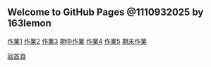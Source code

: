 ## Welcome to GitHub Pages @1110932025 by 163lemon
[作業1](https://163lemon.github.io/1110932025/45.html)
[作業2](https://163lemon.github.io/1110932025/99)
[作業3](https://163lemon.github.io/1110932025/div)
[期中作業](https://163lemon.github.io/1110932025/h1)
[作業4](https://163lemon.github.io/1110932025/fiVE.html)
[作業5](https://163lemon.github.io/1110932025/JS.html)
[期末作業](https://163lemon.github.io/1110932025/h1)
<div>
  <a href=''>回首頁</a>
